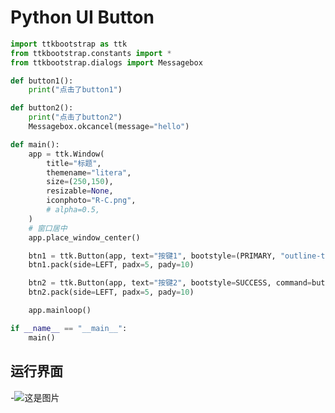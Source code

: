 # Python UI Button

```python
import ttkbootstrap as ttk
from ttkbootstrap.constants import *
from ttkbootstrap.dialogs import Messagebox

def button1():
    print("点击了button1")

def button2():
    print("点击了button2")
    Messagebox.okcancel(message="hello")

def main():
    app = ttk.Window(
        title="标题",
        themename="litera",
        size=(250,150),
        resizable=None,
        iconphoto="R-C.png",
        # alpha=0.5,
    )
    # 窗口居中
    app.place_window_center()

    btn1 = ttk.Button(app, text="按键1", bootstyle=(PRIMARY, "outline-toolbutton"), command=button1)
    btn1.pack(side=LEFT, padx=5, pady=10)

    btn2 = ttk.Button(app, text="按键2", bootstyle=SUCCESS, command=button2)
    btn2.pack(side=LEFT, padx=5, pady=10)

    app.mainloop()

if __name__ == "__main__":
    main()


```

## 运行界面

-![这是图片](https://cloud-sh.oss-cn-shanghai.aliyuncs.com/picture/py-ui-button-run.png 'Magic Gardens')
